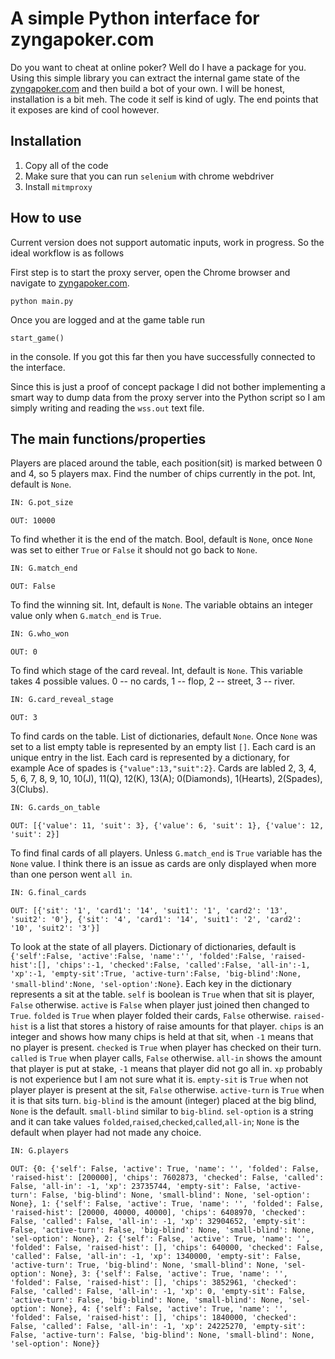 # A simple Python interface for zyngapoker.com
Do you want to cheat at online poker? Well do I have a package for you. Using this simple library you
can extract the internal game state of the [zyngapoker.com](zyngapoker.com) and then build a bot of your own.
I will be honest, installation is a bit meh. The code it self is kind of ugly. The end points that 
it exposes are kind of cool however. 

## Installation
1) Copy all of the code
2) Make sure that you can run `selenium` with chrome webdriver
3) Install `mitmproxy`

## How to use
Current version does not support automatic inputs, work in progress. So the ideal workflow is as follows

First step is to start the proxy server, open the Chrome browser and navigate to [zyngapoker.com](zyngapoker.com).

`python main.py`

Once you are logged and at the game table run 

`start_game()`

in the console. If you got this far then you have successfully connected to the interface. 

Since this is just a proof of concept package I did not bother implementing a smart way to dump data from the 
proxy server into the Python script so I am simply writing and reading the `wss.out` text file. 

## The main functions/properties
Players are placed around the table, each position(sit) is marked between 0 and 4, so 5 players max.
Find the number of chips currently in the pot. Int, default is `None`.
```python
IN: G.pot_size
```
```shell
OUT: 10000
```
To find whether it is the end of the match. Bool, default is `None`, once `None` was set to either `True` or `False` it should not go back to `None`.
```python
IN: G.match_end
```
```shell
OUT: False
```

To find the winning sit. Int, default is `None`. The variable obtains an integer value only when `G.match_end` is `True`.
```python
IN: G.who_won
```
```shell
OUT: 0
```

To find which stage of the card reveal. Int, default is `None`. This variable takes 4 possible values. 0 -- no cards, 1 -- flop, 2 -- street, 3 -- river.
```python
IN: G.card_reveal_stage
```
```shell
OUT: 3
```

To find cards on the table. List of dictionaries, default `None`. Once `None` was set to a list empty table is represented by an empty list `[]`. Each card is an unique entry in the list. Each card is represented by a dictionary, for example Ace of spades is `{"value":13,"suit":2}`. Cards are labled 2, 3, 4, 5, 6, 7, 8, 9, 10, 10(J), 11(Q), 12(K), 13(A); 0(Diamonds), 1(Hearts), 2(Spades), 3(Clubs).
```python
IN: G.cards_on_table
```
```shell
OUT: [{'value': 11, 'suit': 3}, {'value': 6, 'suit': 1}, {'value': 12, 'suit': 2}]
```

To find final cards of all players. Unless `G.match_end` is `True` variable has the `None` value. I think there is an issue as cards are only displayed when more than one person went `all in`.
```python
IN: G.final_cards
```
```shell
OUT: [{'sit': '1', 'card1': '14', 'suit1': '1', 'card2': '13', 'suit2': '0'}, {'sit': '4', 'card1': '14', 'suit1': '2', 'card2': '10', 'suit2': '3'}]
```

To look at the state of all players. Dictionary of dictionaries, default is `{'self':False,
              'active':False,
              'name':'',
              'folded':False,
              'raised-hist':[],
              'chips':-1,
              'checked':False,
              'called':False,
              'all-in':-1,
              'xp':-1,
              'empty-sit':True,
              'active-turn':False,
              'big-blind':None,
              'small-blind':None,
              'sel-option':None}`. Each key in the dictionary represents a sit at the table. `self` is boolean is `True` when that sit is player, `False` otherwise. `active` is `False` when player just joined then changed to `True`. `folded` is `True` when player folded their cards, `False` otherwise. `raised-hist` is a list that stores a history of raise amounts for that player. `chips` is an integer and shows how many chips is held at that sit, when `-1` means that no player is present. `checked` is `True` when player has checked on their turn. `called` is `True` when player calls, `False` otherwise. `all-in` shows the amount that player is put at stake, `-1` means that player did not go all in. `xp` probably is not experience but I am not sure what it is. `empty-sit` is `True` when not player player is present at the sit, `False` otherwise. `active-turn` is `True` when it is that sits turn. `big-blind` is the amount (integer) placed at the big blind, `None` is the default. `small-blind` similar to `big-blind`. `sel-option` is a string and it can take values `folded`,`raised`,`checked`,`called`,`all-in`; `None` is the default when player had not made any choice.
```python
IN: G.players
```
```shell
OUT: {0: {'self': False, 'active': True, 'name': '', 'folded': False, 'raised-hist': [200000], 'chips': 7602873, 'checked': False, 'called': False, 'all-in': -1, 'xp': 23735744, 'empty-sit': False, 'active-turn': False, 'big-blind': None, 'small-blind': None, 'sel-option': None}, 1: {'self': False, 'active': True, 'name': '', 'folded': False, 'raised-hist': [20000, 40000, 40000], 'chips': 6408970, 'checked': False, 'called': False, 'all-in': -1, 'xp': 32904652, 'empty-sit': False, 'active-turn': False, 'big-blind': None, 'small-blind': None, 'sel-option': None}, 2: {'self': False, 'active': True, 'name': '', 'folded': False, 'raised-hist': [], 'chips': 640000, 'checked': False, 'called': False, 'all-in': -1, 'xp': 1340000, 'empty-sit': False, 'active-turn': True, 'big-blind': None, 'small-blind': None, 'sel-option': None}, 3: {'self': False, 'active': True, 'name': '', 'folded': False, 'raised-hist': [], 'chips': 3852961, 'checked': False, 'called': False, 'all-in': -1, 'xp': 0, 'empty-sit': False, 'active-turn': False, 'big-blind': None, 'small-blind': None, 'sel-option': None}, 4: {'self': False, 'active': True, 'name': '', 'folded': False, 'raised-hist': [], 'chips': 1840000, 'checked': False, 'called': False, 'all-in': -1, 'xp': 24225270, 'empty-sit': False, 'active-turn': False, 'big-blind': None, 'small-blind': None, 'sel-option': None}}
```
